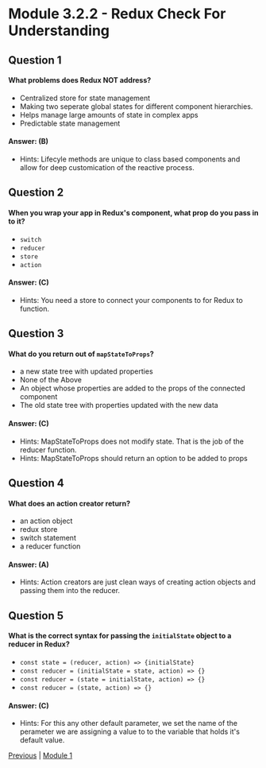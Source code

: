 # Module 3.2.2 - Redux Check For Understanding

## Question 1

####  What problems does Redux NOT address?

- Centralized store for state management  
- Making two seperate global states for different component hierarchies.  
- Helps manage large amounts of state in complex apps 
- Predictable state management 

#### Answer:   (B) 

- Hints: Lifecyle methods are unique to class based components and allow for deep customication of the reactive process.

## Question 2

####  When you wrap your app in Redux's <Provider> component, what prop do you pass in to it?

- ```switch``` 
- ```reducer``` 
- ```store``` 
- ```action``` 

#### Answer:   (C) 

- Hints: You need a store to connect your components to for Redux to function.

## Question 3

####  What do you return out of ```mapStateToProps```?

- a new state tree with updated properties 
- None of the Above
- An object whose properties are added to the props of the connected component 
- The old state tree with properties updated with the new data  

#### Answer:   (C) 

- Hints: MapStateToProps does not modify state. That is the job of the reducer function.
- Hints: MapStateToProps should return an option to be added to props

## Question 4

####  What does an action creator return?

- an action object  
- redux store 
- switch statement 
- a reducer function 

#### Answer:   (A) 

- Hints: Action creators are just clean ways of creating action objects and passing them into the reducer.

## Question 5

####  What is the correct syntax for passing the ```initialState``` object to a reducer in Redux?

- ```const state = (reducer, action) => {initialState}``` 
- ```const reducer = (initialState = state, action) => {}``` 
- ```const reducer = (state = initialState, action) => {} ``` 
- ```const reducer = (state, action) => {}``` 

#### Answer:   (C) 

- Hints: For this any other default parameter, we set the name of the perameter we are assigning a value to to the variable that holds it's default value.








[Previous](./Object_3.md) | [Module 1](../../Module_1-Class-Components/README.md)

